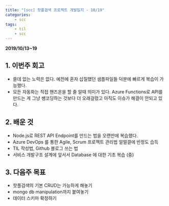 ```yaml
---
title: "[scc] 핫플검색 프로젝트 개발일지 - 10/19"
categories: 
    - scc
tags:
    - til
    - scc
---
```


**2019/10/13~19**

## 1. 이번주 회고
* 쓸데 없는 노력은 없다. 예전에 혼자 삽질했던 샘플파일들 덕분에 빠르게 복습이 가능했다.
* 모든 자동화는 직접 핸즈온을 할 줄 알때 의미가 있다. Azure Functions로 API를 만드는 게 그냥 쌩코딩하는 것보다 더 오래걸렸고 아직도 이슈가 해결이 안되고 있다.

## 2. 배운 것
* Node.js로 REST API Endpoint를 만드는 법을 오랜만에 복습했다.
* Azure DevOps 를 통한 Agile, Scrum 프로젝트 관리법 얼떨결에 반정도 습득
* TIL 작성법, Github 블로그 쓰는 법
* 서비스 개발구조 설계에 앞서서 Database 에 대한 기초 복습 (중)

## 3. 다음주 목표
* 핫플검색의 기본 CRUD는 가능하게 해놓기
* mongo db manipulation까지 붙여놓기
* 데이터 스키마 확정하기

